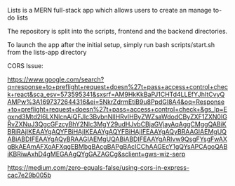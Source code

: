 Lists is a MERN full-stack app which allows users to create an manage to-do lists

The repository is split into the scripts, frontend and the backend directories.

To launch the app after the initial setup, simply run bash scripts/start.sh from the lists-app directory

CORS Issue: 

https://www.google.com/search?q=response+to+preflight+request+doesn%27t+pass+access+control+check+react&sca_esv=573595341&sxsrf=AM9HkKkBaPJ1CHTd4LLEfYJhItCvyQAMPw%3A1697372644316&ei=5NkrZdrmEtiB9u8PpdGI8A4&oq=Response+to+preflight+request+doesn%27t+pass+access+control+check+&gs_lp=Egxnd3Mtd2l6LXNlcnAiQFJlc3BvbnNlIHRvIHByZWZsaWdodCByZXF1ZXN0IGRvZXNuJ3QgcGFzcyBhY2Nlc3MgY29udHJvbCBjaGVjayAqAggCMggQABiKBRiRAjIKEAAYgAQYFBiHAjIKEAAYgAQYFBiHAjIFEAAYgAQyBRAAGIAEMgUQABiABDIFEAAYgAQyBRAAGIAEMgUQABiABDIFEAAYgARIvw9QsgFYsgFwAXgBkAEAmAFXoAFXqgEBMbgBAcgBAPgBAcICChAAGEcY1gQYsAPCAgoQABiKBRiwAxhD4gMEGAAgQYgGAZAGCg&sclient=gws-wiz-serp

https://medium.com/zero-equals-false/using-cors-in-express-cac7e29b005b
